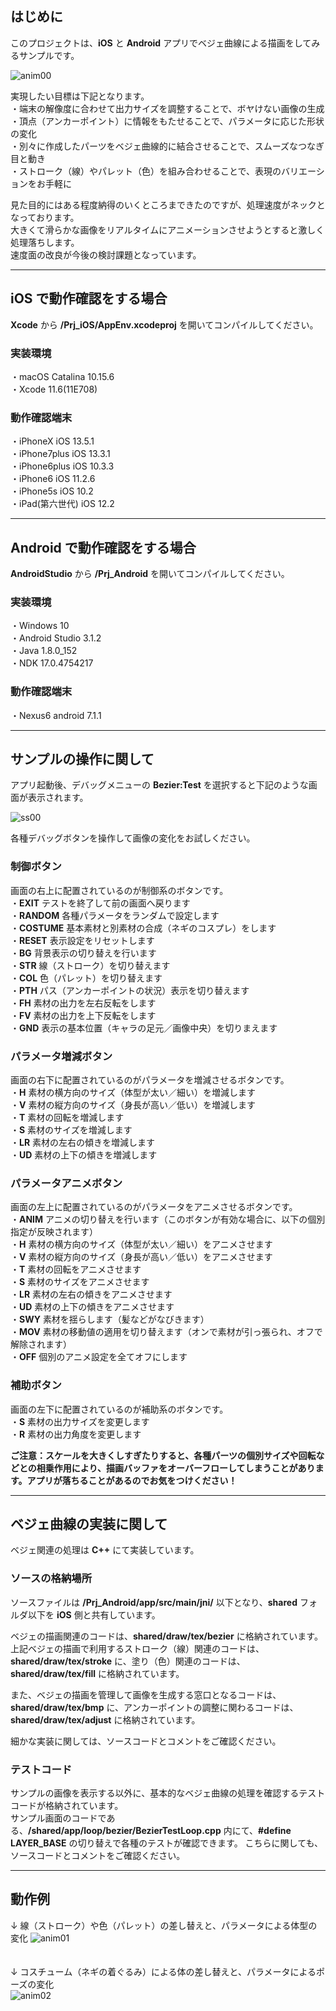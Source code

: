 ## はじめに

このプロジェクトは、**iOS** と **Android** アプリでベジェ曲線による描画をしてみるサンプルです。  

![anim00](https://user-images.githubusercontent.com/13220051/88523946-b366f500-d033-11ea-90d4-3d2b4bfe004d.gif)  

実現したい目標は下記となります。  
・端末の解像度に合わせて出力サイズを調整することで、ボヤけない画像の生成  
・頂点（アンカーポイント）に情報をもたせることで、パラメータに応じた形状の変化  
・別々に作成したパーツをベジェ曲線的に結合させることで、スムーズなつなぎ目と動き  
・ストローク（線）やパレット（色）を組み合わせることで、表現のバリエーションをお手軽に  

見た目的にはある程度納得のいくところまできたのですが、処理速度がネックとなっております。  
大きくて滑らかな画像をリアルタイムにアニメーションさせようとすると激しく処理落ちします。  
速度面の改良が今後の検討課題となっています。  

----
## iOS で動作確認をする場合
**Xcode** から **/Prj_iOS/AppEnv.xcodeproj** を開いてコンパイルしてください。

### 実装環境
・macOS Catalina 10.15.6  
・Xcode 11.6(11E708)  

### 動作確認端末
・iPhoneX iOS 13.5.1  
・iPhone7plus iOS 13.3.1  
・iPhone6plus iOS 10.3.3  
・iPhone6 iOS 11.2.6  
・iPhone5s iOS 10.2  
・iPad(第六世代) iOS 12.2  

----
## Android で動作確認をする場合
**AndroidStudio** から **/Prj_Android** を開いてコンパイルしてください。

### 実装環境
・Windows 10  
・Android Studio 3.1.2  
・Java 1.8.0_152  
・NDK 17.0.4754217  

### 動作確認端末
・Nexus6 android 7.1.1  

----
## サンプルの操作に関して
アプリ起動後、デバッグメニューの **Bezier:Test** を選択すると下記のような画面が表示されます。  

![ss00](https://user-images.githubusercontent.com/13220051/88523921-ae09aa80-d033-11ea-9e72-ddf00e3a8ecd.png)

各種デバッグボタンを操作して画像の変化をお試しください。

### 制御ボタン
画面の右上に配置されているのが制御系のボタンです。  
・**EXIT** テストを終了して前の画面へ戻ります  
・**RANDOM** 各種パラメータをランダムで設定します  
・**COSTUME** 基本素材と別素材の合成（ネギのコスプレ）をします  
・**RESET** 表示設定をリセットします  
・**BG** 背景表示の切り替えを行います  
・**STR** 線（ストローク）を切り替えます  
・**COL** 色（パレット）を切り替えます  
・**PTH** パス（アンカーポイントの状況）表示を切り替えます  
・**FH** 素材の出力を左右反転をします  
・**FV** 素材の出力を上下反転をします  
・**GND** 表示の基本位置（キャラの足元／画像中央）を切りまえます  

### パラメータ増減ボタン
画面の右下に配置されているのがパラメータを増減させるボタンです。  
・**H** 素材の横方向のサイズ（体型が太い／細い）を増減します  
・**V** 素材の縦方向のサイズ（身長が高い／低い）を増減します  
・**T** 素材の回転を増減します  
・**S** 素材のサイズを増減します  
・**LR** 素材の左右の傾きを増減します  
・**UD** 素材の上下の傾きを増減します  

### パラメータアニメボタン
画面の左上に配置されているのがパラメータをアニメさせるボタンです。  
・**ANIM** アニメの切り替えを行います（このボタンが有効な場合に、以下の個別指定が反映されます）  
・**H** 素材の横方向のサイズ（体型が太い／細い）をアニメさせます  
・**V** 素材の縦方向のサイズ（身長が高い／低い）をアニメさせます  
・**T** 素材の回転をアニメさせます  
・**S** 素材のサイズをアニメさせます  
・**LR** 素材の左右の傾きをアニメさせます  
・**UD** 素材の上下の傾きをアニメさせます  
・**SWY** 素材を揺らします（髪などがなびきます）  
・**MOV** 素材の移動値の適用を切り替えます（オンで素材が引っ張られ、オフで解除されます）  
・**OFF** 個別のアニメ設定を全てオフにします  

### 補助ボタン
画面の左下に配置されているのが補助系のボタンです。  
・**S** 素材の出力サイズを変更します  
・**R** 素材の出力角度を変更します

**ご注意：スケールを大きくしすぎたりすると、各種パーツの個別サイズや回転などとの相乗作用により、描画バッファをオーバーフローしてしまうことがあります。アプリが落ちることがあるのでお気をつけください！**  

----
## ベジェ曲線の実装に関して
ベジェ関連の処理は **C++** にて実装しています。  

### ソースの格納場所
ソースファイルは **/Prj_Android/app/src/main/jni/** 以下となり、**shared** フォルダ以下を **iOS** 側と共有しています。  

ベジェの描画関連のコードは、**shared/draw/tex/bezier** に格納されています。  
上記ベジェの描画で利用するストローク（線）関連のコードは、**shared/draw/tex/stroke** に、塗り（色）関連のコードは、**shared/draw/tex/fill** に格納されています。  

また、ベジェの描画を管理して画像を生成する窓口となるコードは、**shared/draw/tex/bmp** に、アンカーポイントの調整に関わるコードは、**shared/draw/tex/adjust** に格納されています。  

細かな実装に関しては、ソースコードとコメントをご確認ください。

### テストコード
サンプルの画像を表示する以外に、基本的なベジェ曲線の処理を確認するテストコードが格納されています。  
サンプル画面のコードである、**/shared/app/loop/bezier/BezierTestLoop.cpp** 内にて、**#define LAYER_BASE** の切り替えで各種のテストが確認できます。
こちらに関しても、ソースコードとコメントをご確認ください。

----
## 動作例

↓ 線（ストローク）や色（パレット）の差し替えと、パラメータによる体型の変化
![anim01](https://user-images.githubusercontent.com/13220051/88523959-b7931280-d033-11ea-8317-bca5b72ac245.gif)  
　  

↓ コスチューム（ネギの着ぐるみ）による体の差し替えと、パラメータによるポーズの変化  
![anim02](https://user-images.githubusercontent.com/13220051/88523969-bb269980-d033-11ea-95e2-e5d4bfb65764.gif)  

